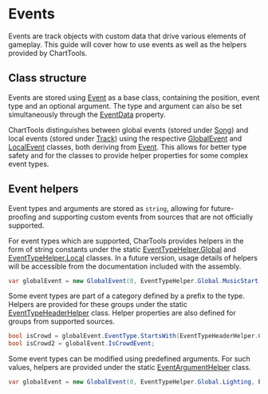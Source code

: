 # Events
Events are track objects with custom data that drive various elements of gameplay. This guide will cover how to use events as well as the helpers provided by ChartTools.

## Class structure
Events are stored using [Event](~/api/ChartTools.Events.Event.yml) as a base class, containing the position, event type and an optional argument. The type and argument can also be set simultaneously through the [EventData](~/api/ChartTools.Events.Event.yml#ChartTools_Events_Event_EventData) property.

ChartTools distinguishes between global events (stored under [Song](~/api/ChartTools.Song.yml)) and local events (stored under [Track](~/api/ChartTools.Track.yml)) using the respective [GlobalEvent](~/api/ChartTools.Events.GlobalEvent.yml) and [LocalEvent](~/api/ChartTools.Events.LocalEvent.yml) classes, both deriving from [Event](~/api/ChartTools.Events.Event.yml). This allows for better type safety and for the classes to provide helper properties for some complex event types.

## Event helpers
Event types and arguments are stored as `string`, allowing for future-proofing and supporting custom events from sources that are not officially supported.

For event types which are supported, CharTools provides helpers in the form of string constants under the static [EventTypeHelper.Global](~/api/ChartTools.Events.EventTypeHeaderHelper.Global.yml) and [EventTypeHelper.Local](~/api/ChartTools.Events.EventTypeHeaderHelper.Local.yml) classes. In a future version, usage details of helpers will be accessible from the documentation included with the assembly.

```c#
var globalEvent = new GlobalEvent(0, EventTypeHelper.Global.MusicStart, null);
```

Some event types are part of a category defined by a prefix to the type. Helpers are provided for these groups under the static [EventTypeHeaderHelper](~/api/ChartTools.Events.EventTypeHeaderHelper.yml) class. Helper properties are also defined for groups from supported sources.

```c#
bool isCrowd = globalEvent.EventType.StartsWith(EventTypeHeaderHelper.Global.Crowd);
bool isCrowd2 = globalEvent.IsCrowdEvent;
```

Some event types can be modified using predefined arguments. For such values, helpers are provided under the static [EventArgumentHelper](~/api/ChartTools.Events.EventArgumentHelper.html) class.

```c#
var globalEvent = new GlobalEvent(0, EventTypeHelper.Global.Lighting, EventArgumentHelper.Global.Lighting.Strobe);
```
